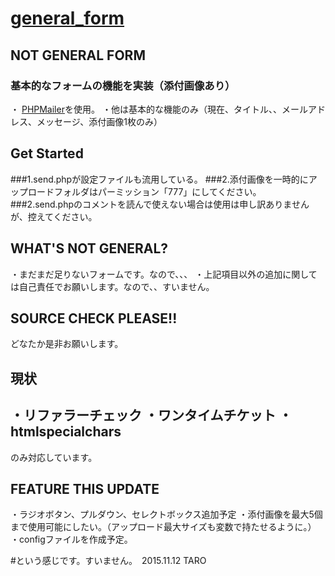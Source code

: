 # [general_form](https://github.com/taromorimotohf/general_form/)

## NOT GENERAL FORM
### 基本的なフォームの機能を実装（添付画像あり）
・ [PHPMailer](https://github.com/PHPMailer/PHPMailer)を使用。
・他は基本的な機能のみ（現在、タイトル、、メールアドレス、メッセージ、添付画像1枚のみ）

## Get Started
###1.send.phpが設定ファイルも流用している。
###2.添付画像を一時的にアップロードフォルダはパーミッション「777」にしてください。
###2.send.phpのコメントを読んで使えない場合は使用は申し訳ありませんが、控えてください。

## WHAT'S NOT GENERAL?
・まだまだ足りないフォームです。なので、、、
・上記項目以外の追加に関しては自己責任でお願いします。なので、、すいません。

## SOURCE CHECK PLEASE!!
どなたか是非お願いします。

現状
----------------------
・リファラーチェック
・ワンタイムチケット
・htmlspecialchars
----------------------

のみ対応しています。
## FEATURE THIS UPDATE
・ラジオボタン、プルダウン、セレクトボックス追加予定
・添付画像を最大5個まで使用可能にしたい。（アップロード最大サイズも変数で持たせるように。）
・configファイルを作成予定。

#という感じです。すいません。　2015.11.12 TARO

